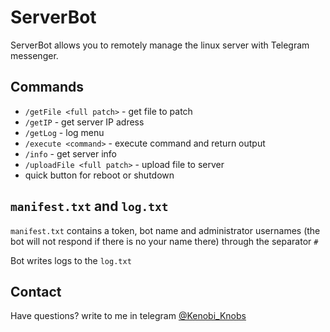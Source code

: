 # ServerBot

ServerBot allows you to remotely manage the linux server with Telegram messenger.

## Commands

* `/getFile <full patch>` - get file to patch
* `/getIP` - get server IP adress
* `/getLog` - log menu
* `/execute <command>` - execute command and return output
* `/info` - get server info
* `/uploadFile <full patch>` - upload file to server
* quick button for reboot or shutdown
  
## `manifest.txt` and `log.txt`

`manifest.txt` contains a token, bot name and administrator usernames (the bot will not respond if there is no your name there) through the separator `#`

Bot writes logs to the `log.txt`

## Contact

Have questions? write to me in telegram [@Kenobi_Knobs](https://t.me/Kenobi_Knobs)
